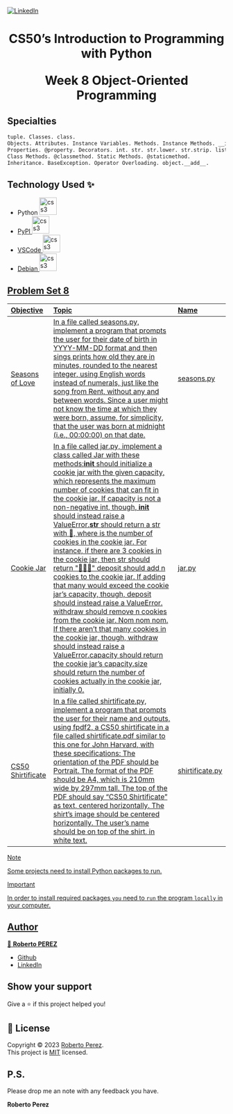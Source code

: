 <a href="https://www.linkedin.com/in/pejir/" target="_blank"><img src="https://img.shields.io/badge/LinkedIn-blue?style=flat&logo=linkedin&labelColor=blue" alt="LinkedIn" /></a>

<h1 align="center">CS50’s Introduction to Programming with Python
  
Week 8 Object-Oriented Programming  
</h1>


<!---
<p>
  <img alt="Version" src="https://img.shields.io/badge/version-pejir-blue.svg?cacheSeconds=2592000" />
  <a href="pejir" target="_blank">
    <img alt="Documentation" src="https://img.shields.io/badge/documentation-yes-brightgreen.svg" />
  </a>
  <a href="https://opensource.org/license/mit/" target="_blank">
    <img alt="License: MIT" src="https://img.shields.io/badge/License-MIT-yellow.svg" />
  </a>
  <a href="https://twitter.com/PerezPejir84" target="_blank">
    <img alt="Twitter: pejir" src="https://img.shields.io/twitter/follow/pejir.svg?style=social" />
  </a>
</p>
--->

## Specialties
```sh 
tuple. Classes. class.
Objects. Attributes. Instance Variables. Methods. Instance Methods. __init__. raise. __str__.
Properties. @property. Decorators. int. str. str.lower. str.strip. list. list.append. dict.
Class Methods. @classmethod. Static Methods. @staticmethod.
Inheritance. BaseException. Operator Overloading. object.__add__.
```

## Technology Used ✨

- Python  <a href="https://www.w3schools.com/css/" target="_blank" rel="noreferrer"> <img src="https://cdn.jsdelivr.net/gh/devicons/devicon@latest/icons/python/python-original.svg" alt="css3" width="40" height="40"/>
- PyPI  <a href="https://www.w3schools.com/css/" target="_blank" rel="noreferrer"> <img src="https://cdn.jsdelivr.net/gh/devicons/devicon@latest/icons/pypi/pypi-original.svg" alt="css3" width="40" height="40"/> 
- VSCode  <a href="https://www.w3schools.com/css/" target="_blank" rel="noreferrer"> <img src="https://cdn.jsdelivr.net/gh/devicons/devicon@latest/icons/vscode/vscode-original.svg" alt="css3" width="40" height="40"/>
- Debian  <a href="https://www.w3schools.com/css/" target="_blank" rel="noreferrer"> <img src="https://cdn.jsdelivr.net/gh/devicons/devicon@latest/icons/debian/debian-original-wordmark.svg" alt="css3" width="40" height="40"/>
 
## Problem Set 8 

| Objective | Topic            | Name                       |
| :--- | :--------------- | :------------------------- |
| Seasons of Love   | In a file called seasons.py, implement a program that prompts the user for their date of birth in YYYY-MM-DD format and then sings prints how old they are in minutes, rounded to the nearest integer, using English words instead of numerals, just like the song from Rent, without any and between words. Since a user might not know the time at which they were born, assume, for simplicity, that the user was born at midnight (i.e., 00:00:00) on that date.  |[seasons.py ](https://www.online-python.com/mu7eIyEvjL)|
| Cookie Jar  | In a file called jar.py, implement a class called Jar with these methods:__init__ should initialize a cookie jar with the given capacity, which represents the maximum number of cookies that can fit in the cookie jar. If capacity is not a non-negative int, though, __init__ should instead raise a ValueError.__str__ should return a str with 🍪, where is the number of cookies in the cookie jar. For instance, if there are 3 cookies in the cookie jar, then str should return "🍪🍪🍪" deposit should add n cookies to the cookie jar. If adding that many would exceed the cookie jar’s capacity, though, deposit should instead raise a ValueError. withdraw should remove n cookies from the cookie jar. Nom nom nom. If there aren’t that many cookies in the cookie jar, though, withdraw should instead raise a ValueError.capacity should return the cookie jar’s capacity.size should return the number of cookies actually in the cookie jar, initially 0. | [jar.py ](https://www.online-python.com/dS8su9xyWp)  |
| CS50 Shirtificate | In a file called shirtificate.py, implement a program that prompts the user for their name and outputs, using fpdf2, a CS50 shirtificate in a file called shirtificate.pdf similar to this one for John Harvard, with these specifications: The orientation of the PDF should be Portrait.  The format of the PDF should be A4, which is 210mm wide by 297mm tall.  The top of the PDF should say “CS50 Shirtificate” as text, centered horizontally. The shirt’s image should be centered horizontally. The user’s name should be on top of the shirt, in white text.| [shirtificate.py](https://www.online-python.com/OfEiPcLynI) |
   

 
>[!NOTE]
>Some projects need to install Python packages to run.

>[!IMPORTANT]
>In order to install required packages `you` need to `run` the program `locally` in your computer.

 

## Author

👤 **Roberto PEREZ**

<!--- 
* [Website](https://pejir.github.io/robertoportfolio.io/ )
* [Twitter](https://twitter.com/pejir)--->
* [Github](https://github.com/pejir)
* [LinkedIn](https://linkedin.com/in/pejir)

<!---
## 🤝 Contributing

Contributions, issues and feature requests are welcome!<br />Feel free to check [issues page](pejir). You can also take a look at the [contributing guide](pejir).
---> 
 
## Show your support

Give a ⭐️ if this project helped you!

<!---
<a href="https://www.patreon.com/pejir">
  <img src="https://c5.patreon.com/external/logo/become_a_patron_button@2x.png" width="160">
</a>
--->

## 📝 License

Copyright © 2023 [Roberto Perez](https://github.com/PeJiR).<br />
This project is [MIT](https://opensource.org/license/mit/) licensed.


P.S.
------------

Please drop me an note with any feedback you have.

**Roberto Perez**


